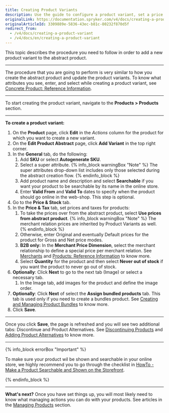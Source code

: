 ```yaml
---
title: Creating Product Variants
description: Use the guide to configure a product variant, set a price and validity period, make it searchable on the website, and more
originalLink: https://documentation.spryker.com/v4/docs/creating-a-product-variant
originalArticleId: 3309889e-5836-43ec-b81c-80232f870d5f
redirect_from:
  - /v4/docs/creating-a-product-variant
  - /v4/docs/en/creating-a-product-variant
---
```


This topic describes the procedure you need to follow in order to add a new product variant to the abstract product.
***
The procedure that you are going to perform is very similar to how you create the abstract product and update the product variants.
To know what attributes you see, enter, and select while creating a product variant, see [Concrete Product: Reference Information](/docs/scos/user/user-guides/{{page.version}}/back-office-user-guide/products/products/references/concrete-product-reference-information.html).
***
To start creating the product variant, navigate to the **Products > Products** section.
***
**To create a product variant:**
1. On the **Product** page, click **Edit** in the _Actions_ column for the product for which you want to create a new variant.
2. On the **Edit Product Abstract** page, click **Add Variant** in the top right corner.
3. In the **General** tab, do the following:
    1. Add **SKU** or select **Autogenerate SKU**.
    2. Select a super attribute.
    {% info_block warningBox "Note" %}
The super attributes drop-down list includes only those selected during the abstract creation flow.
{% endinfo_block %}
    3. Add product name and description and select **Searchable** if you want your product to be searchable by its name in the online store.
    4. Enter **Valid From** and **Valid To** dates to specify when the product should go online in the web-shop. This step is optional.
4. Go to the **Price & Stock** tab.
5. In the **Price & Tax** tab, set prices and taxes for products:
    1. To take the prices over from the abstract product, select **Use prices from abstract product**.
    {% info_block warningBox "Note" %}
The merchant relation prices are inherited by Product Variants as well.
{% endinfo_block %}
    3. Otherwise, enter Original and eventually Default prices for the product for Gross and Net price modes.
    4. **B2B only:** In the **Merchant Price Dimension**, select the merchant relationship to define a special price per merchant relation. See [Merchants](/docs/scos/user/user-guides/{{page.version}}/back-office-user-guide/merchants/merchants.html) and [Products: Reference Information](/docs/scos/user/user-guides/{{page.version}}/back-office-user-guide/products/products/references/products-reference-information.html) to know more.
    5. Select **Quantity** for the product and then select **Never out of stock** if you want the product to never go out of stock.
6. **Optionally**: Click **Next** to go to the next tab (Image) or select a necessary tab.
    1. In the Image tab, add images for the product and define the image order.
7. **Optionally**: Click **Next** of select the **Assign bundled products** tab. This tab is used only if you need to create a bundles product. See [Creating and Managing Product Bundles](/docs/scos/user/user-guides/{{page.version}}/back-office-user-guide/products/products/managing-products/creating-and-managing-product-bundles.html) to know more.
8. Click **Save**.
***
Once you click **Save**, the page is refreshed and you will see two additional tabs: Discontinue and Product Alternatives. See  [Discontinuing Products](/docs/scos/user/user-guides/{{page.version}}/back-office-user-guide/products/products/managing-products/discontinuing-a-product.html) and [Adding Product Alternatives](/docs/scos/user/user-guides/{{page.version}}/back-office-user-guide/products/products/managing-products/adding-product-alternatives.html) to know more.
***
{% info_block errorBox "Important" %}

To make sure your product wil be shown and searchable in your online store, we highly recommend you to go through the checklist in [HowTo - Make a Product Searchable and Shown on the Storefront](/docs/scos/dev/tutorials/202001.0/howtos/feature-howtos/howto-make-a-product-searchable-and-shown-on-the-storefront.html).

{% endinfo_block %}
***
**What's next?**
Once you have set things up, you will most likely need to know what managing actions you can do with your products. See articles in the [Managing Products](/docs/scos/user/user-guides/{{page.version}}/back-office-user-guide/products/products/managing-products/managing-products.html) section.
